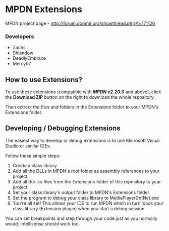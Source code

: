 MPDN Extensions
===============

MPDN project page - http://forum.doom9.org/showthread.php?t=171120

<H3>Developers</H3>
<ul>
<li>Zachs</li>
<li>Shiandow</li>
<li>DeadlyEmbrace</li>
<li>Mercy07</li>
</ul>


How to use Extensions?
----------------------

To use these extensions (compatible with ***MPDN v2.20.0*** and above), click the **Download ZIP** button on the right to download the whole repository.

Then extract the files and folders in the Extensions folder to your MPDN's Extensions folder.


Developing / Debugging Extensions
---------------------------------

The easiest way to develop or debug extensions is to use Microsoft Visual Studio or similar IDEs.

Follow these simple steps:
<ol>
<li>Create a class library</li>
<li>Add all the DLLs in MPDN's root folder as assembly references to your project</li>
<li>Add all the .cs files from the Extensions folder of this repository to your project</li>
<li>Set your class library's output folder to MPDN's Extensions folder</li>
<li>Set the program to debug your class library to MediaPlayerDotNet.exe</li>
<li>You're all set! This allows your IDE to run MPDN which in turn loads your class library (Extension plugin) when you start a debug session</li>
</ol>

You can set breakpoints and step through your code just as you normally would. Intellisense should work too.
